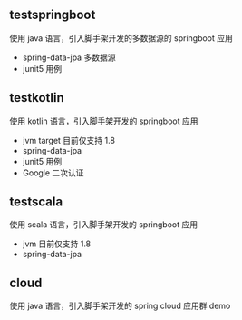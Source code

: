 ## testspringboot
使用 java 语言，引入脚手架开发的多数据源的 springboot 应用
- spring-data-jpa 多数据源
- junit5 用例
## testkotlin
使用 kotlin 语言，引入脚手架开发的 springboot 应用
- jvm target 目前仅支持 1.8
- spring-data-jpa
- junit5 用例
- Google 二次认证
## testscala
使用 scala 语言，引入脚手架开发的 springboot 应用
- jvm 目前仅支持 1.8
- spring-data-jpa
## cloud
使用 java 语言，引入脚手架开发的 spring cloud 应用群 demo